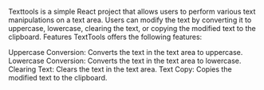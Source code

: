 
Texttools is a simple React project that allows users to perform various text manipulations on a text area. Users can modify the text by converting it to uppercase, lowercase, clearing the text, or copying the modified text to the clipboard.
Features
TextTools offers the following features:

Uppercase Conversion: Converts the text in the text area to uppercase.
Lowercase Conversion: Converts the text in the text area to lowercase.
Clearing Text: Clears the text in the text area.
Text Copy: Copies the modified text to the clipboard.
